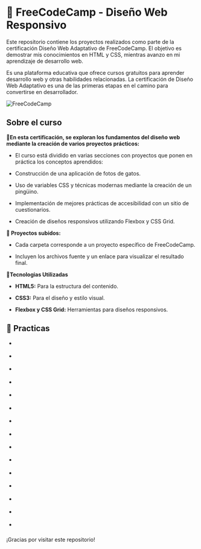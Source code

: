 
# 🔵 FreeCodeCamp - Diseño Web Responsivo

Este repositorio contiene los proyectos realizados como parte de la certificación Diseño Web Adaptativo de FreeCodeCamp. El objetivo es demostrar mis conocimientos en HTML y CSS, mientras avanzo en mi aprendizaje de desarrollo web.

Es una plataforma educativa que ofrece cursos gratuitos para aprender desarrollo web y otras habilidades relacionadas. La certificación de Diseño Web Adaptativo es una de las primeras etapas en el camino para convertirse en desarrollador.


![FreeCodeCamp](https://i.pcmag.com/imagery/reviews/01tPXClg2WjLamQzScplH3y-15.fit_lim.size_1050x591.v1627670281.png)


## Sobre el curso

**🔸En esta certificación, se exploran los fundamentos del diseño web mediante la creación de varios proyectos prácticos:**

- El curso está dividido en varias secciones con proyectos que ponen en práctica los conceptos aprendidos:

- Construcción de una aplicación de fotos de gatos.

- Uso de variables CSS y técnicas modernas mediante la creación de un pingüino.

- Implementación de mejores prácticas de accesibilidad con un sitio de cuestionarios.

- Creación de diseños responsivos utilizando Flexbox y CSS Grid.


**🔸 Proyectos subidos:**

- Cada carpeta corresponde a un proyecto específico de FreeCodeCamp.

- Incluyen los archivos fuente y un enlace para visualizar el resultado final.


**🔸Tecnologias Utilizadas**
- **HTML5:** Para la estructura del contenido.

- **CSS3:** Para el diseño y estilo visual.

- **Flexbox y CSS Grid:** Herramientas para diseños responsivos.




## 💠 **Practicas** ##

- []() 

- []() 

- []() 

- []() 

- []() 

- []() 

- []() 

- []() 

- []() 

- []() 

- []() 

- []() 

- []() 

- []() 

- []() 

### 
¡Gracias por visitar este repositorio!


